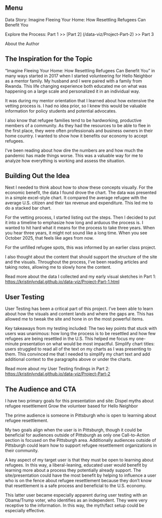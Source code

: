 <h2>Menu</h2>

Data Story: Imagine Fleeing Your Home: How Resettling Refugees Can Benefit You

Explore the Process: Part 1 >> [Part 2] (/data-viz/Project-Part-2) >> Part 3

About the Author

<h2>The Inspiration for the Topic</h2>

“Imagine Fleeing Your Home: How Resettling Refugees Can Benefit You” in many ways started in 2017 when I started volunteering for Hello Neighbor as a mentor family. My husband and I were paired with a family from Rwanda. This life changing experience both educated me on what was happening on a large scale and personalized it in an individual way. 

It was during my mentor orientation that I learned about how extensive the vetting process is. I had no idea prior, so I knew this would be valuable information for policy students and potential advocates. 

I also know that refugee families tend to be hardworking, productive members of a community. As they had the resources to be able to flee in the first place, they were often professionals and business owners in their home country. I wanted to show how it benefits our economy to accept refugees. 

I’ve been reading about how dire the numbers are and how much the pandemic has made things worse. This was a valuable way for me to analyze how everything is working and assess the situation. 

<h2>Building Out the Idea</h2>

Next I needed to think about how to show these concepts visually. For the economic benefit, the data I found drove the chart. The data was presented in a simple excel-style chart. It compared the average refugee with the average U.S. citizen and their tax revenue and expenditure. This led me to do a stacked bar chart.

For the vetting process, I started listing out the steps. Then I decided to put it into a timeline to emphasize how long and arduous the process is. I wanted to hit hard what it means for the process to take three years. When you hear three years, it might not sound like a long time. When you see October 2025, that feels like ages from now. 

For the unfilled refugee spots, this was informed by an earlier class project. 

I also thought about the content that should support the structure of the site and the visuals. Throughout the process, I’ve been reading articles and taking notes, allowing me to slowly hone the content.

Read more about the data I collected and my early visual sketches in Part 1: https://kristinlyndal.github.io/data-viz/Project-Part-1.html

<h2>User Testing</h2>

User Testing has been a critical part of this project. I’ve been able to learn about how the visuals and content lands and where the gaps are. This has allowed me to tweak the site and hone in on the most powerful items. 

Key takeaways from my testing included:
The two key points that stuck with users was unanimous: how long the process is to be resettled and how few refugees are being resettled in the U.S. This helped me focus my one-minute presentation on what would be most impactful. 
Simplify chart titles: users struggled to read all of the text on my charts as I was presenting to them. This convinced me that I needed to simplify my chart text and add additional context to the paragraphs above or under the charts. 

Read more about my User Testing findings in Part 2: https://kristinlyndal.github.io/data-viz/Project-Part-2 

<h2>The Audience and CTA</h2>

I have two primary goals for this presentation and site:
Dispel myths about refugee resettlement
Grow the volunteer based for Hello Neighbor

The prime audience is someone in Pittsburgh who is open to learning about refugee resettlement. 

My two goals align when the user is in Pittsburgh, though it could be beneficial for audiences outside of Pittsburgh as only one Call-to-Action section is focused on the Pittsburgh area. Additionally audiences outside of Pittsburgh could learn how to support refugee resettlement organizations in their community. 

A key aspect of my target user is that they must be open to learning about refugees. In this way, a liberal-leaning, educated user would benefit by learning more about a process they potentially already support. The site/presentation could have the most benefit by helping to influence a user who is on the fence about refugee resettlement because they don’t know that resettlement is a safe process and beneficial to the U.S. economy. 

This latter user became especially apparent during user testing with an Obama/Trump voter, who identifies as an independent. They were very receptive to the information. In this way, the myth/fact setup could be especially effective.  

